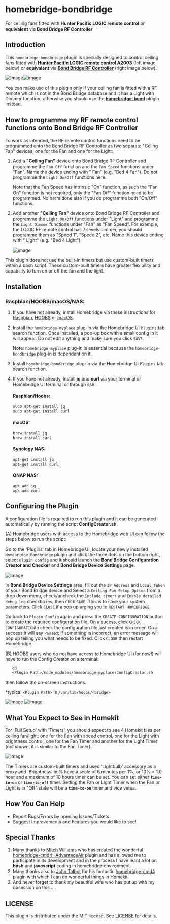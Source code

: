 # homebridge-bondbridge
For ceiling fans fitted with **Hunter Pacific LOGIC remote control** or **equivalent** via **Bond Bridge RF Controller**

## Introduction

This `homebridge-bondbridge` plugin is specially designed to control ceiling fans fitted with **[Hunter Pacific LOGIC remote control A2003](https://www.hunterpacificinternational.com/remotes)** (left image below) or **equivalent** via **[Bond Bridge RF Controller](https://bondhome.io/product/bond-bridge/)** (right image below).

![image](https://user-images.githubusercontent.com/96530237/224465046-3ee8211e-c92c-4c8f-9119-77256fd9e0e9.png)![image](https://user-images.githubusercontent.com/96530237/226806633-a846876d-af1b-4b49-8417-a9cc919da790.png)

You can make use of this plugin only if your ceiling fan is fitted with a RF remote which is not in the Bond Bridge database and it has a Light with Dimmer function, otherwise you should use the **[homebridge-bond](https://github.com/aarons22/homebridge-bond)** plugin instead.

## How to programme my RF remote control functions onto Bond Bridge RF Controller
To work as intended, the RF remote control functions need to be programmed onto the Bond Bridge RF Controller as two separate "Celing Fan" devices, one for the Fan and one for the Light:
1. Add a **"Ceiling Fan"** device onto Bond Bridge RF Controller and programme the `Fan Off` function and the `Fan Speed` functions under "Fan". Name the device ending with " Fan" (e.g. "Bed 4 Fan"). Do not programme the `Light On/Off` functions here.  

     Note that the Fan Speed has intrinsic "On" function, as such the "Fan On" function is not required, only the "Fan Off" function need to be programmed.  No harm done also if you do programme both "On/Off" functions.

2. Add another **"Ceiling Fan"** device onto Bond Bridge RF Controller and programme the `Light On/Off` functions under "Light" and programme the `Light Dimmer` functions under "Fan" as "Fan Speed". For example, the LOGIC RF remote control has 7-levels dimmer, you should programme them as "Speed 1", "Speed 2", etc.  Name this device ending with " Light" (e.g. "Bed 4 Light").


     ![image](https://user-images.githubusercontent.com/96530237/226813380-1a867f56-61a5-42b8-ad10-5deeb7ac44f5.png)


This plugin does not use the built-in timers but use custom-built timers within a bash script. These custom-built timers have greater flexibility and capability to turn on or off the fan and the light. 

## Installation
### Raspbian/HOOBS/macOS/NAS:
1. If you have not already, install Homebridge via these instructions for [Raspbian](https://github.com/homebridge/homebridge/wiki/Install-Homebridge-on-Raspbian), [HOOBS](https://support.hoobs.org/docs) or [macOS](https://github.com/homebridge/homebridge/wiki/Install-Homebridge-on-macOS).
2. Install the `homebridge-myplace` plug-in via the Homebridge UI `Plugins` tab search function. Once installed, a pop-up box with a small config in it will appear. Do not edit anything and make sure you click `SAVE`.
     
     Note: `homebridge-myplace` plug-in is essential because the `homebridge-bondbridge` plug-in is dependent on it.
3. Install `homebridge-bondbridge` plug-in via the Homebridge UI `Plugins` tab search function.
4. If you have not already, install  <B>jq</B> and <B>curl</B> via your terminal or Homebridge UI terminal or through ssh: 


     #### Raspbian/Hoobs:
     ```shell
     sudo apt-get install jq
     sudo apt-get install curl
     ```
     #### macOS:
     ```shell
     brew install jq
     brew install curl
     ```
     #### Synology NAS:

     ```shell
     apt-get install jq
     apt-get install curl
     ```
     #### QNAP NAS:

     ```shell
     apk add jq
     apk add curl
     ```

## Configuring the Plugin
A configuration file is required to run this plugin and it can be generated automatically by running the script **ConfigCreator.sh**.

(A) Homebridge users with access to the Homebridge web UI can follow the steps below to run the script:

Go to the 'Plugins' tab in Homebridge UI, locate your newly installed `Homebridge Bondbridge` plugin and click the three dots on the bottom right, select `Plugin Config` and it should launch the <B>Bond Bridge Configuration Creator and Checker</B> and <B>Bond Bridge Device Settings</B> page.

![image](https://github.com/uswong/homebridge-bondbridge/assets/96530237/1253a2d2-2607-47f6-b9c4-e10bf81852f0)

In <B>Bond Bridge Device Settings</B> area, fill out the `IP Address` and `Local Token` of your Bond Bridge device and Select a `Ceiling Fan Setup Option` from a drop down menu, check/uncheck the `Include timers` and `Enable detailed debug log` checkboxes, then click `SAVE`. This is to save your system parameters. Click `CLOSE` if a pop up urging you to `RESTART HOMEBRIDGE`.
   
   Go back to `Plugin Config` again and press the `CREATE CONFIGURATION` button to create the required configuration file.  On a sucess, click `CHECK CONFIGURATION`to check the configuration file just created is in order. On a success it will say `Passed`; if something is incorrect, an error message will pop up telling you what needs to be fixed. Click `CLOSE` then restart Homebridge.

(B) HOOBS users who do not have access to Homebridge UI (for now!) will have to run the Config Creator on a terminal:
```shell
   cd
   <Plugin Path>/node_modules/homebridge-myplace/ConfigCreator.sh
```
  then follow the on-screen instructions.
  
  *typical `<Plugin Path>` is `/var/lib/hoobs/<bridge>` 

![image](https://github.com/uswong/homebridge-bondbridge/assets/96530237/996f193f-5c30-4281-83b9-989c922b5305)
![image](https://github.com/uswong/homebridge-bondbridge/assets/96530237/b7292126-139d-4c30-b1a1-0ed32e77da9b)

 
 ## What You Expect to See in Homekit
For 'Full Setup' with 'Timers', you should expect to see 4 Homekit tiles per ceiling fan/light; one for the Fan with speed control, one for the Light with brightness control, one for the Fan Timer and another for the Light Timer (not shown, it is similar to the Fan Timer). 

![image](https://user-images.githubusercontent.com/96530237/227201500-5e0111cd-1a05-4d0c-82ea-8460e8156b83.png)

The Timers are custom-built timers and used 'Lightbulb' accessory as a proxy and 'Brightness' in % have a scale of 6 minutes per 1%, or 10% = 1.0 hour and a maximum of 10 hours timer can be set. You can set either **`time-to-on`** or **`time-to-off`** timer.  Setting the Fan or Light Timer when the Fan or Light is in "Off" state will be a **`time-to-on`** timer and vice versa.

## How You Can Help
* Report Bugs/Errors by opening Issues/Tickets.
* Suggest Improvements and Features you would like to see!

## Special Thanks
1. Many thanks to [Mitch Williams](https://github.com/mitch7391) who has created the wonderful [homebridge-cmd4:-AdvantageAir](https://github.com/mitch7391/homebridge-cmd4-AdvantageAir) plugin and has allowed me to participate in its development and in the process I have leant a lot on **bash** and **javascript** coding in homebridge environment.
2. Many thanks also to [John Talbot](https://github.com/ztalbot2000) for his fantastic [homebridge-cmd4](https://github.com/mitch7391/homebridge-cmd4) plugin with which I can do wonderful things in Homekit.
3. And never forget to thank my beautiful wife who has put up with my obsession on this.....

   
## LICENSE
This plugin is distributed under the MIT license. See [LICENSE](https://github.com/uswong/homebridge-myplace/blob/main/LICENSE) for details.

